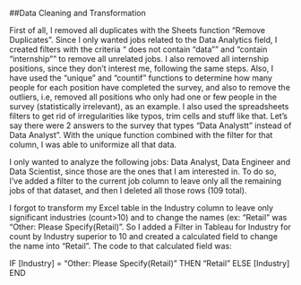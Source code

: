 ##Data Cleaning and Transformation

First of all, I removed all duplicates with the Sheets function “Remove Duplicates”. Since I only wanted jobs related to the Data Analytics field, I created filters with the criteria “ does not contain “data”” and “contain “internship””  to remove all unrelated jobs. I also removed all internship positions, since they don’t interest me, following the same steps. Also, I have used the “unique” and “countif” functions to determine how many people for each position have completed the survey, and also to remove the outliers, i.e, removed all positions who only had one or few people in the survey (statistically irrelevant), as an example. I also used the spreadsheets filters to get rid of irregularities like typos, trim cells and stuff like that. Let’s say there were 2 answers to the survey that types “Data Analystt” instead of Data Analyst”. With the unique function combined with the filter for that column, I was able to uniformize all that data.

I only wanted to analyze the following jobs: Data Analyst, Data Engineer and Data Scientist, since those are the ones that I am interested in. To do so, I’ve added a filter to the current job column to leave only all the remaining jobs of that dataset, and then I deleted all those rows (109 total).

I forgot to transform my Excel table in the Industry column to leave only significant industries (count>10) and to change the names (ex: “Retail” was “Other: Please Specify(Retail)”. So I added a Filter in Tableau for Industry for count by Industry superior to 10 and created a calculated field to change the name into “Retail”. The code to that calculated field was:

IF [Industry] = “Other: Please Specify(Retail)” THEN “Retail” ELSE [Industry] END

